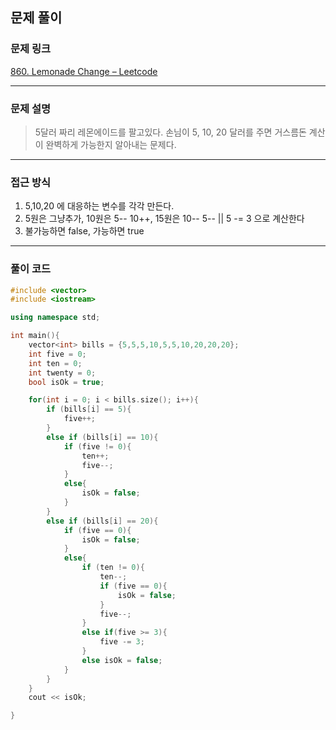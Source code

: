 ##  문제 풀이

###  문제 링크  
[860. Lemonade Change – Leetcode](https://leetcode.com/problems/lemonade-change/description/)

---

###  문제 설명  
> 5달러 짜리 레몬에이드를 팔고있다. 손님이 5, 10, 20 달러를 주면 거스름돈 계산이 완벽하게 가능한지 알아내는 문제다.
---

###  접근 방식  
1. 5,10,20 에 대응하는 변수를 각각 만든다.
2. 5원은 그냥추가, 10원은 5-- 10++, 15원은 10-- 5-- || 5 -= 3 으로 계산한다
3. 불가능하면 false, 가능하면 true

---

### 풀이 코드

```cpp
#include <vector>
#include <iostream>

using namespace std;

int main(){
    vector<int> bills = {5,5,5,10,5,5,10,20,20,20};
    int five = 0;
    int ten = 0;
    int twenty = 0;
    bool isOk = true;

    for(int i = 0; i < bills.size(); i++){
        if (bills[i] == 5){
            five++;
        }
        else if (bills[i] == 10){
            if (five != 0){
                ten++;
                five--;
            }
            else{
                isOk = false;
            }
        }
        else if (bills[i] == 20){
            if (five == 0){
                isOk = false;
            }
            else{
                if (ten != 0){
                    ten--;
                    if (five == 0){
                        isOk = false;
                    }
                    five--;
                }
                else if(five >= 3){
                    five -= 3;
                }
                else isOk = false;
            }
        }
    }
    cout << isOk;

}
```


